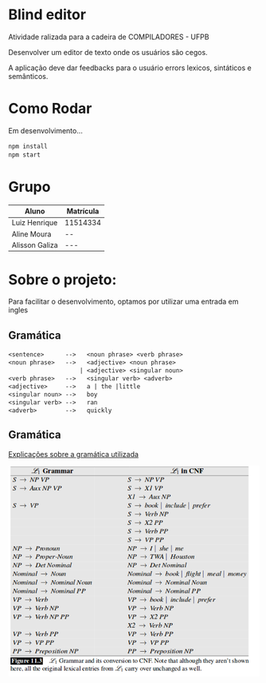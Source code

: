 # Blind editor

Atividade ralizada para a cadeira de COMPILADORES - UFPB

Desenvolver um editor de texto onde os usuários são cegos.

A aplicação deve dar feedbacks para o usuário errors lexicos, sintáticos e semânticos.

# Como Rodar

Em desenvolvimento...

```sh
npm install
npm start
```

# Grupo

Aluno | Matrícula
-----| ----
Luiz Henrique | 11514334
Aline Moura | --
Alisson Galiza | ---


# Sobre o projeto:

Para facilitar o desenvolvimento, optamos por utilizar uma entrada em ingles

## Gramática


    <sentence>      -->   <noun phrase> <verb phrase>
    <noun phrase>   -->   <adjective> <noun phrase> 
                        | <adjective> <singular noun>
    <verb phrase>   -->   <singular verb> <adverb>
    <adjective>     -->   a | the |little
    <singular noun> -->   boy
    <singular verb> -->   ran
    <adverb>        -->   quickly

## Gramática

[Explicações sobre a gramática utilizada](https://web.stanford.edu/~jurafsky/slp3/11.pdf)

![](gramatica.png)